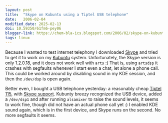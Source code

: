 ```yaml
---
layout: post
title:  "Skype on Kubuntu using a Tiptel USB telephone"
date:   2006-02-04
modified_date: 2025-02-13
doi: 10.59350/61fm6-pey06
blogger-link: https://chem-bla-ics.blogspot.com/2006/02/skype-on-kubuntu-using-tiptel-usb.html
tags: linux
---
```


Because I wanted to test internet telephony I downloaded [Skype](http://www.skype.com/) and tried to get it to work on my
[Kubuntu](http://www.kubuntu.org/) system. Unfortunately, the Skype version is only 1.2.0.18, and it does not work well with
`arts` :( That is, using `artsdsp` it crashes with segfaults whenever I start even a chat, let alone a phone call. This
could be worked around by disabling sound in my KDE session, and then the `/dev/dsp` is open again.

Better even, I bought a USB telephone yesterday: a reasonably cheap [Tiptel 115](http://www.tiptel.nl/), with
[Skype support](http://www.skypefoon.nl/skype_telefoon_info.php/products_id/126). Kubunty breezy recognized the USB device,
added a `/dev/dsp1` and after running `alsamixer` to raise the sound levels, it seems to work fine, though did not have an
actual phone call yet :) I enabled KDE sound again, which is in the first device, and Skype runs on the second.
No more segfaults it seems.
